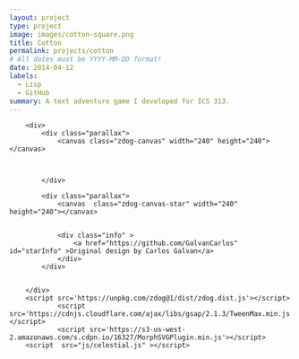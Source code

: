 ```yaml
---
layout: project
type: project
image: images/cotton-square.png
title: Cotton
permalink: projects/cotton
# All dates must be YYYY-MM-DD format!
date: 2014-04-12
labels:
  - Lisp
  - GitHub
summary: A text adventure game I developed for ICS 313.
---
```


        <div>
            <div class="parallax">
                <canvas class="zdog-canvas" width="240" height="240"></canvas>



            </div>

<div> </div>

            <div class="parallax">
                <canvas  class="zdog-canvas-star" width="240" height="240"></canvas>


                <div class="info" >
                    <a href="https://github.com/GalvanCarlos" id="starInfo" >Original design by Carlos Galvan</a>
                </div>
            </div>


        </div>
        <script src='https://unpkg.com/zdog@1/dist/zdog.dist.js'></script>
                <script src='https://cdnjs.cloudflare.com/ajax/libs/gsap/2.1.3/TweenMax.min.js'></script>
                <script src='https://s3-us-west-2.amazonaws.com/s.cdpn.io/16327/MorphSVGPlugin.min.js'></script>
        <script  src="js/celestial.js" ></script>
